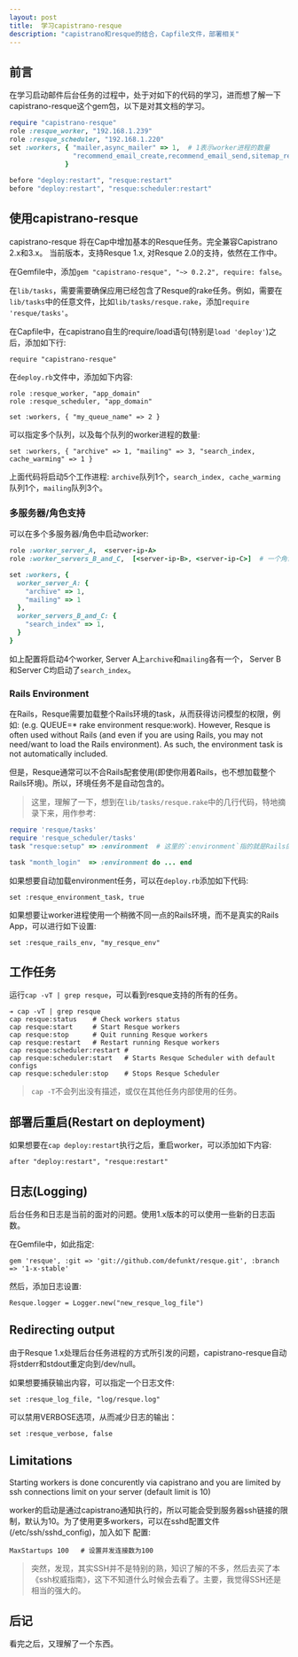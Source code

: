 ```yaml
---
layout: post
title:  学习capistrano-resque
description: "capistrano和resque的结合，Capfile文件，部署相关"
---
```


## 前言

在学习启动邮件后台任务的过程中，处于对如下的代码的学习，进而想了解一下capistrano-resque这个gem包，以下是对其文档的学习。

```ruby
require "capistrano-resque"
role :resque_worker, "192.168.1.239"
role :resque_scheduler, "192.168.1.220"
set :workers, { "mailer,async_mailer" => 1,  # 1表示worker进程的数量
                "recommend_email_create,recommend_email_send,sitemap_refresh,email_login_notice, email_month_notice" => 1
              }
              
before "deploy:restart", "resque:restart"
before "deploy:restart", "resque:scheduler:restart"
```
## 使用capistrano-resque

capistrano-resque 将在Cap中增加基本的Resque任务。完全兼容Capistrano 2.x和3.x。 当前版本，支持Resque 1.x, 对Resque 2.0的支持，依然在工作中。

在Gemfile中，添加`gem "capistrano-resque", "~> 0.2.2", require: false`。

在`lib/tasks`，需要需要确保应用已经包含了Resque的rake任务。例如，需要在`lib/tasks`中的任意文件，比如`lib/tasks/resque.rake`，添加`require 'resque/tasks'`。

在Capfile中，在capistrano自生的require/load语句(特别是`load 'deploy'`)之后，添加如下行: 

```
require "capistrano-resque" 
```

在`deploy.rb`文件中，添加如下内容: 

```
role :resque_worker, "app_domain"
role :resque_scheduler, "app_domain"

set :workers, { "my_queue_name" => 2 }
```

可以指定多个队列，以及每个队列的worker进程的数量: 

```
set :workers, { "archive" => 1, "mailing" => 3, "search_index, cache_warming" => 1 }
```

上面代码将启动5个工作进程: `archive`队列1个，`search_index, cache_warming` 队列1个，`mailing`队列3个。

### 多服务器/角色支持

可以在多个多服务器/角色中启动worker: 

```ruby
role :worker_server_A,  <server-ip-A>
role :worker_servers_B_and_C,  [<server-ip-B>, <server-ip-C>]  # 一个角色可以支持多个ip

set :workers, {
  worker_server_A: {
    "archive" => 1,
    "mailing" => 1
  },
  worker_servers_B_and_C: {
    "search_index" => 1,
  }
}
```

如上配置将启动4个worker, Server A上`archive`和`mailing`各有一个， Server B和Server C均启动了`search_index`。

### Rails Environment

在Rails，Resque需要加载整个Rails环境的task，从而获得访问模型的权限，例如: (e.g. QUEUE=* rake environment resque:work). However, Resque is often used without Rails (and even if you are using Rails, you may not need/want to load the Rails environment). As such, the environment task is not automatically included.

但是，Resque通常可以不合Rails配套使用(即使你用着Rails，也不想加载整个Rails环境)。所以，环境任务不是自动包含的。

> 这里，理解了一下，想到在`lib/tasks/resque.rake`中的几行代码，特地摘录下来，用作参考: 

```ruby
require 'resque/tasks'
require 'resque_scheduler/tasks'
task "resque:setup" => :environment  # 这里的`:environment`指的就是Rails的环境。

task "month_login"  => :environment do ... end 
```

如果想要自动加载environment任务，可以在`deploy.rb`添加如下代码: 

    set :resque_environment_task, true

如果想要让worker进程使用一个稍微不同一点的Rails环境，而不是真实的Rails App，可以进行如下设置: 

    set :resque_rails_env, "my_resque_env"

## 工作任务

运行`cap -vT | grep resque`，可以看到resque支持的所有的任务。

```
➔ cap -vT | grep resque
cap resque:status    # Check workers status
cap resque:start     # Start Resque workers
cap resque:stop      # Quit running Resque workers
cap resque:restart   # Restart running Resque workers
cap resque:scheduler:restart #
cap resque:scheduler:start   # Starts Resque Scheduler with default configs
cap resque:scheduler:stop    # Stops Resque Scheduler
```

> `cap -T`不会列出没有描述，或仅在其他任务内部使用的任务。

## 部署后重启(Restart on deployment)

如果想要在`cap deploy:restart`执行之后，重启worker，可以添加如下内容: 

```
after "deploy:restart", "resque:restart"
```

## 日志(Logging)

后台任务和日志是当前的面对的问题。使用1.x版本的可以使用一些新的日志函数。

在Gemfile中，如此指定: 

```
gem 'resque', :git => 'git://github.com/defunkt/resque.git', :branch => '1-x-stable'
```

然后，添加日志设置: 

```
Resque.logger = Logger.new("new_resque_log_file")
```

## Redirecting output

由于Resque 1.x处理后台任务进程的方式所引发的问题，capistrano-resque自动将stderr和stdout重定向到/dev/null。

如果想要捕获输出内容，可以指定一个日志文件: 

    set :resque_log_file, "log/resque.log"

可以禁用VERBOSE选项，从而减少日志的输出：

    set :resque_verbose, false

## Limitations

Starting workers is done concurently via capistrano and you are limited by ssh connections limit on your server (default limit is 10)

worker的启动是通过capistrano通知执行的，所以可能会受到服务器ssh链接的限制，默认为10。为了使用更多workers，可以在sshd配置文件(/etc/ssh/sshd_config)，加入如下
配置: 

    MaxStartups 100   # 设置并发连接数为100

> 突然，发现，其实SSH并不是特别的熟，知识了解的不多，然后去买了本《ssh权威指南》，这下不知道什么时候会去看了。主要，我觉得SSH还是相当的强大的。

## 后记

看完之后，又理解了一个东西。
